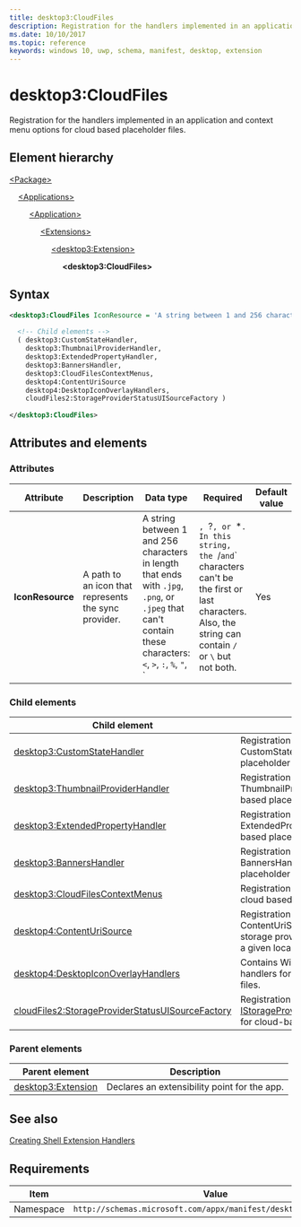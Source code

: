 ```yaml
---
title: desktop3:CloudFiles
description: Registration for the handlers implemented in an application and context menu options for cloud based placeholder files.
ms.date: 10/10/2017
ms.topic: reference
keywords: windows 10, uwp, schema, manifest, desktop, extension 
---
```


# desktop3:CloudFiles

Registration for the handlers implemented in an application and context menu options for cloud based placeholder files.

## Element hierarchy

[\<Package\>](element-package.md)

&nbsp;&nbsp;&nbsp;&nbsp;[\<Applications\>](element-applications.md)

&nbsp;&nbsp;&nbsp;&nbsp; &nbsp;&nbsp;&nbsp;&nbsp;[\<Application\>](element-application.md)

&nbsp;&nbsp;&nbsp;&nbsp; &nbsp;&nbsp;&nbsp;&nbsp; &nbsp;&nbsp;&nbsp;&nbsp;[\<Extensions\>](element-1-extensions.md)

&nbsp;&nbsp;&nbsp;&nbsp; &nbsp;&nbsp;&nbsp;&nbsp; &nbsp;&nbsp;&nbsp;&nbsp; &nbsp;&nbsp;&nbsp;&nbsp;[\<desktop3:Extension\>](element-desktop3-extension.md)

&nbsp;&nbsp;&nbsp;&nbsp; &nbsp;&nbsp;&nbsp;&nbsp; &nbsp;&nbsp;&nbsp;&nbsp; &nbsp;&nbsp;&nbsp;&nbsp; &nbsp;&nbsp;&nbsp;&nbsp;**\<desktop3:CloudFiles\>**

## Syntax

```xml
<desktop3:CloudFiles IconResource = 'A string between 1 and 256 characters in length that ends with ".jpg", ".png", or ".jpeg" that cant contain these characters: <, >, :, %, ", |, ?, or *. In this string, the / and \ characters cant be the first or last characters. Also, the string can contain / or \ but not both.' >
    
  <!-- Child elements -->
  ( desktop3:CustomStateHandler,
    desktop3:ThumbnailProviderHandler, 
    desktop3:ExtendedPropertyHandler,
    desktop3:BannersHandler,
    desktop3:CloudFilesContextMenus,
    desktop4:ContentUriSource
    desktop4:DesktopIconOverlayHandlers,
    cloudFiles2:StorageProviderStatusUISourceFactory )
    
</desktop3:CloudFiles>
```

## Attributes and elements

### Attributes

| Attribute | Description | Data type | Required | Default value |
|-|-|-|-|-|
| **IconResource** | A path to an icon that represents the sync provider. | A string between 1 and 256 characters in length that ends with `.jpg`, `.png`, or `.jpeg` that can't contain these characters: `<`, `>`, `:`, `%`, `"`, `|`, `?`, or `*`. In this string, the `/` and `\` characters can't be the first or last characters. Also, the string can contain `/` or `\` but not both. | Yes |  |

### Child elements

| Child element | Description |
|-|-|
| [desktop3:CustomStateHandler](element-desktop3-customstatehandler.md) | Registration of a Windows Shell CustomStateHandler for cloud based placeholder files. |  
| [desktop3:ThumbnailProviderHandler](element-desktop3-ThumbnailProviderHandler.md) | Registration of a Windows Shell ThumbnailProviderHandler for cloud based placeholder files. |  
| [desktop3:ExtendedPropertyHandler](element-desktop3-ExtendedPropertyHandler.md) | Registration of a Windows Shell ExtendedPropertyHandler for cloud based placeholder files. |  
| [desktop3:BannersHandler](element-desktop3-BannersHandler.md) | Registration of a Windows Shell BannersHandler for cloud based placeholder files. |  
| [desktop3:CloudFilesContextMenus](element-desktop3-CloudFilesContextMenus.md) | Registration of a context menu for a cloud based placeholder file. |
| [desktop4:ContentUriSource](element-desktop4-contenturisource.md) | Registration of a Windows Shell ContentUriSource enabling cloud storage providers to provide a file ID for a given local path. |  
| [desktop4:DesktopIconOverlayHandlers](element-desktop4-contenturisource.md) | Contains Windows Shell icon overlay handlers for cloud based placeholder files. |
| [cloudFiles2:StorageProviderStatusUISourceFactory](element-cloudfiles2-storageproviderstatusuisourcefactory.md) | Registration of a Windows shell [IStorageProviderStatusUISourceFactory](/uwp/api/windows.storage.provider.istorageproviderstatusuisourcefactory) for cloud-based placeholder files. |

### Parent elements

| Parent element | Description |
|-|-|
| [desktop3:Extension](element-desktop3-extension.md) | Declares an extensibility point for the app. |

## See also

[Creating Shell Extension Handlers](/windows/win32/shell/handlers)

## Requirements

| Item  | Value  |
|--|--|
| Namespace | `http://schemas.microsoft.com/appx/manifest/desktop/windows10/3` |
